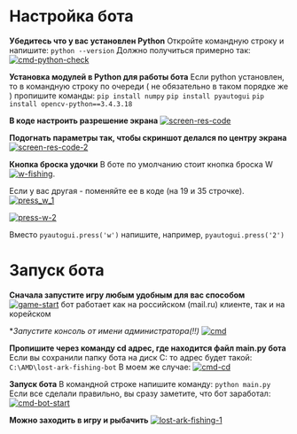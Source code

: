 # Настройка бота
**Убедитесь что у вас установлен Python**
Откройте командную строку и напишите:
`python --version`
Должно получиться примерно так:
[![cmd-python-check](https://imgur.com/Gj8qr4z.png "cmd-python-check")](https://imgur.com/Gj8qr4z.png "cmd-python-check")

**Установка модулей в Python для работы бота**
Если python установлен, то в командную строку по очереди ( не обязательно в таком порядке же ) пропишите команды:
`pip install numpy`
`pip install pyautogui`
`pip install opencv-python==3.4.3.18`

**В коде настроить разрешение экрана**
[![screen-res-code](https://i.imgur.com/0A80Ecy.png "screen-res-code")](https://i.imgur.com/0A80Ecy.png "screen-res-code")

**Подогнать параметры так, чтобы скриншот делался по центру экрана**
[![screen-res-code-2](https://i.imgur.com/OHA1lot.png "screen-res-code-2")](https://i.imgur.com/OHA1lot.png "screen-res-code-2")

**Кнопка броска удочки**
В боте по умолчанию стоит кнопка броска W [![w-fishing](https://imgur.com/Rktk7JJ.png "w-fishing")](https://imgur.com/Rktk7JJ.png "w-fishing"). 

Если у вас другая - поменяйте ее в коде (на 19 и 35 строчке).
[![press_w_1](https://imgur.com/k1Ai4Sw.png "press_w_1")](https://imgur.com/k1Ai4Sw.png "press-w-1")

[![press-w-2](https://imgur.com/jmULnwa.png "press-w-2")](https://imgur.com/jmULnwa.png "press-w-2")

Вместо `pyautogui.press('w')` напишите, например, `pyautogui.press('2')`
# Запуск бота

**Сначала запустите игру любым удобным для вас способом**
[![game-start](https://imgur.com/7AGIq77.png "game-start")](https://imgur.com/7AGIq77.png "game-start")
бот работает как на российском (mail.ru) клиенте, так и на корейском

**Запустите консоль от *имени администратора(!!)**
[![cmd](https://imgur.com/wFqCdRb.png "cmd")](https://imgur.com/wFqCdRb.png "cmd")

**Пропишите через команду cd адрес, где находится файл main.py бота**
Если вы сохранили папку бота на диск C: то адрес  будет такой: 
`C:\AMD\lost-ark-fishing-bot`
В моем же случае:
[![cmd-cd](https://imgur.com/eEtsf8k.png "cmd-cd")](https://imgur.com/eEtsf8k.png "cmd-cd")

**Запуск бота**
В командной строке напишите команду:
`python main.py`
Если все сделали правильно, вы сразу заметите, что бот заработал:
[![cmd-bot-start](https://imgur.com/VkRpmdK.png "cmd-bot-start")](https://imgur.com/VkRpmdK.png "cmd-bot-start")

**Можно заходить в игру и рыбачить**
[![lost-ark-fishing-1](https://imgur.com/bq0zdb8.png "lost-ark-fishing-1")](https://imgur.com/bq0zdb8.png "lost-ark-fishing-1")